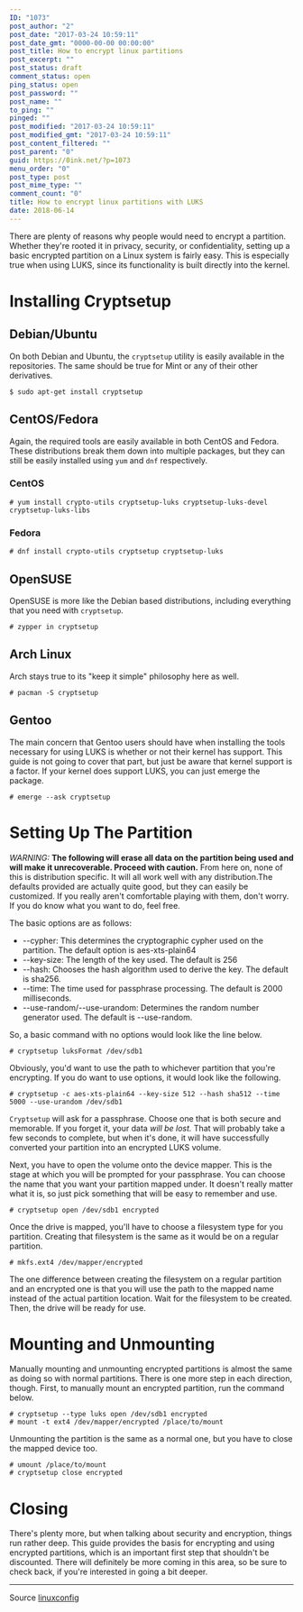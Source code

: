 ```yaml
---
ID: "1073"
post_author: "2"
post_date: "2017-03-24 10:59:11"
post_date_gmt: "0000-00-00 00:00:00"
post_title: How to encrypt linux partitions
post_excerpt: ""
post_status: draft
comment_status: open
ping_status: open
post_password: ""
post_name: ""
to_ping: ""
pinged: ""
post_modified: "2017-03-24 10:59:11"
post_modified_gmt: "2017-03-24 10:59:11"
post_content_filtered: ""
post_parent: "0"
guid: https://0ink.net/?p=1073
menu_order: "0"
post_type: post
post_mime_type: ""
comment_count: "0"
title: How to encrypt linux partitions with LUKS
date: 2018-06-14
---
```


There are plenty of reasons why people would need to encrypt a
partition. Whether they're rooted it in privacy, security, or
confidentiality, setting up a basic encrypted partition on a Linux
system is fairly easy. This is especially true when using LUKS, since
its functionality is built directly into the kernel.

# Installing Cryptsetup

## Debian/Ubuntu

On both Debian and Ubuntu, the `cryptsetup` utility is easily
available in the repositories. The same should be true for Mint or
any of their other derivatives.

```
$ sudo apt-get install cryptsetup
````

## CentOS/Fedora

Again, the required tools are easily available in both CentOS and
Fedora. These distributions break them down into multiple packages,
but they can still be easily installed using `yum` and `dnf`
respectively.

### CentOS

```
# yum install crypto-utils cryptsetup-luks cryptsetup-luks-devel cryptsetup-luks-libs
```

### Fedora

```
# dnf install crypto-utils cryptsetup cryptsetup-luks
```

## OpenSUSE

OpenSUSE is more like the Debian based distributions, including
everything that you need with `cryptsetup`.

```
# zypper in cryptsetup
```

## Arch Linux

Arch stays true to its "keep it simple" philosophy here as well.

```
# pacman -S cryptsetup
```

## Gentoo

The main concern that Gentoo users should have when installing the
tools necessary for using LUKS is whether or not their kernel has
support. This guide is not going to cover that part, but just be
aware that kernel support is a factor. If your kernel does support
LUKS, you can just emerge the package.

```
# emerge --ask cryptsetup
```

# Setting Up The Partition

*WARNING:* **The following will erase all data on the partition being
used and will make it unrecoverable. Proceed with caution.**
From here on, none of this is distribution specific. It will all work
well with any distribution.The defaults provided are actually quite
good, but they can easily be customized. If you really aren't
comfortable playing with them, don't worry. If you do know what you
want to do, feel free.

The basic options are as follows:

* --cypher:  This determines the cryptographic cypher used on the
  partition.  The default option is aes-xts-plain64
* --key-size: The length of the key used.  The default is 256
* --hash: Chooses the hash algorithm used to derive the key.  The
  default is sha256.
* --time: The time used for passphrase processing.  The default is
  2000 milliseconds.
* --use-random/--use-urandom: Determines the random number generator
  used.  The default is --use-random.

So, a basic command with no options would look like the line below.

```
# cryptsetup luksFormat /dev/sdb1
```

Obviously, you'd want to use the path to whichever partition that
you're encrypting. If you do want to use options, it would look like
the following.

```
# cryptsetup -c aes-xts-plain64 --key-size 512 --hash sha512 --time 5000 --use-urandom /dev/sdb1
```

`Cryptsetup` will ask for a passphrase. Choose one that is both
secure and memorable. If you forget it, your data *will be lost.*
That will probably take a few seconds to complete, but when it's
done, it will have successfully converted your partition into an
encrypted LUKS volume. 

Next, you have to open the volume onto the device mapper. This is the
stage at which you will be prompted for your passphrase. You can
choose the name that you want your partition mapped under. It doesn't
really matter what it is, so just pick something that will be easy to
remember and use.

```
# cryptsetup open /dev/sdb1 encrypted
```

Once the drive is mapped, you'll have to choose a filesystem type for
you partition. Creating that filesystem is the same as it would be on
a regular partition.

```
# mkfs.ext4 /dev/mapper/encrypted
```

The one difference between creating the filesystem on a regular
partition and an encrypted one is that you will use the path to the
mapped name instead of the actual partition location. Wait for the
filesystem to be created. Then, the drive will be ready for use.

# Mounting and Unmounting

Manually mounting and unmounting encrypted partitions is almost the
same as doing so with normal partitions. There is one more step in
each direction, though. First, to manually mount an encrypted
partition, run the command below.

```
# cryptsetup --type luks open /dev/sdb1 encrypted
# mount -t ext4 /dev/mapper/encrypted /place/to/mount
```

Unmounting the partition is the same as a normal one, but you have to
close the mapped device too.

```
# umount /place/to/mount
# cryptsetup close encrypted
```

# Closing

There's plenty more, but when talking about security and encryption,
things run rather deep. This guide provides the basis for encrypting
and using encrypted partitions, which is an important first step that
shouldn't be discounted. There will definitely be more coming in this
area, so be sure to check back, if you're interested in going a bit
deeper.

* * *

Source [linuxconfig](https://linuxconfig.org/basic-guide-to-encrypting-linux-partitions-with-luks)


